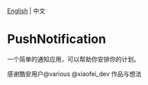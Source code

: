 [English](/README.md) | 中文
# PushNotification
一个简单的通知应用，可以帮助你安排你的计划。

感谢酷安用户@various @xiaofei_dev 作品与想法
